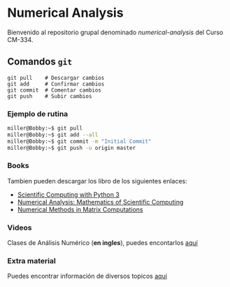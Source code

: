 Numerical Analysis
===
Bienvenido al repositorio grupal denominado *numerical-analysis* del Curso CM-334.

## Comandos `git`

```git
git pull    # Descargar cambios
git add     # Confirmar cambios
git commit  # Comentar cambios
git push    # Subir cambios
```

### Ejemplo de rutina

```bash
miller@Bobby:~$ git pull
miller@Bobby:~$ git add --all
miller@Bobby:~$ git commit -m "Initial Commit"
miller@Bobby:~$ git push -u origin master
```


### Books

Tambien pueden descargar los libro de los siguientes enlaces:
* [Scientific Computing with Python 3](https://b-ok.cc/book/2851389/0b0a11)
* [Numerical Analysis: Mathematics of Scientific Computing](https://b-ok.cc/book/3711944/1a9c5d)
* [Numerical Methods in Matrix Computations](https://b-ok.cc/book/2465290/f9f609)


### Videos
Clases de Análisis Numérico (**en ingles**), puedes encontarlos [aquí](https://www.youtube.com/channel/UCymnkm62lUBbdgRJsjqKqQg)

### Extra material
Puedes encontrar información de diversos topicos [aquí](https://ocw.mit.edu/index.htm)
